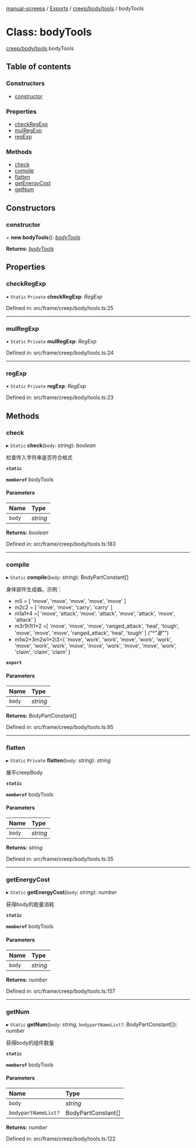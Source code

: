 [manual-screeps](../README.md) / [Exports](../modules.md) / [creep/body/tools](../modules/creep_body_tools.md) / bodyTools

# Class: bodyTools

[creep/body/tools](../modules/creep_body_tools.md).bodyTools

## Table of contents

### Constructors

- [constructor](creep_body_tools.bodytools.md#constructor)

### Properties

- [checkRegExp](creep_body_tools.bodytools.md#checkregexp)
- [mulRegExp](creep_body_tools.bodytools.md#mulregexp)
- [regExp](creep_body_tools.bodytools.md#regexp)

### Methods

- [check](creep_body_tools.bodytools.md#check)
- [compile](creep_body_tools.bodytools.md#compile)
- [flatten](creep_body_tools.bodytools.md#flatten)
- [getEnergyCost](creep_body_tools.bodytools.md#getenergycost)
- [getNum](creep_body_tools.bodytools.md#getnum)

## Constructors

### constructor

\+ **new bodyTools**(): [*bodyTools*](creep_body_tools.bodytools.md)

**Returns:** [*bodyTools*](creep_body_tools.bodytools.md)

## Properties

### checkRegExp

▪ `Static` `Private` **checkRegExp**: *RegExp*

Defined in: src/frame/creep/body/tools.ts:25

___

### mulRegExp

▪ `Static` `Private` **mulRegExp**: *RegExp*

Defined in: src/frame/creep/body/tools.ts:24

___

### regExp

▪ `Static` `Private` **regExp**: *RegExp*

Defined in: src/frame/creep/body/tools.ts:23

## Methods

### check

▸ `Static` **check**(`body`: *string*): *boolean*

检查传入字符串是否符合格式

**`static`**

**`memberof`** bodyTools

#### Parameters

| Name | Type |
| :------ | :------ |
| `body` | *string* |

**Returns:** *boolean*

Defined in: src/frame/creep/body/tools.ts:183

___

### compile

▸ `Static` **compile**(`body`: *string*): BodyPartConstant[]

身体部件生成器。示例：

* m5 = [ 'move', 'move', 'move', 'move', 'move' ]
* m2c2 = [ 'move', 'move', 'carry', 'carry' ]
* m1a1*4 =[
'move', 'attack',
'move', 'attack',
'move', 'attack',
'move', 'attack'
 ]
* m3r1h1t1*2 =[
'move', 'move',
'move', 'ranged_attack',
'heal', 'tough',
'move', 'move',
'move', 'ranged_attack',
'heal', 'tough'
 ]
*("\*"是"*")
* m1w2\*3m2w1\*2i3=[
'move',  'work',  'work',
'move',  'work',  'work',
'move',  'work',  'work',
'move',  'move',  'work',
'move',  'move',  'work',
'claim', 'claim', 'claim'
 ]

**`export`**

#### Parameters

| Name | Type |
| :------ | :------ |
| `body` | *string* |

**Returns:** BodyPartConstant[]

Defined in: src/frame/creep/body/tools.ts:95

___

### flatten

▸ `Static` `Private` **flatten**(`body`: *string*): *string*

展平creepBody

**`static`**

**`memberof`** bodyTools

#### Parameters

| Name | Type |
| :------ | :------ |
| `body` | *string* |

**Returns:** *string*

Defined in: src/frame/creep/body/tools.ts:35

___

### getEnergyCost

▸ `Static` **getEnergyCost**(`body`: *string*): *number*

获得body的能量消耗

**`static`**

**`memberof`** bodyTools

#### Parameters

| Name | Type |
| :------ | :------ |
| `body` | *string* |

**Returns:** *number*

Defined in: src/frame/creep/body/tools.ts:157

___

### getNum

▸ `Static` **getNum**(`body`: *string*, `bodypartNameList?`: BodyPartConstant[]): *number*

获得body的组件数量

**`static`**

**`memberof`** bodyTools

#### Parameters

| Name | Type |
| :------ | :------ |
| `body` | *string* |
| `bodypartNameList?` | BodyPartConstant[] |

**Returns:** *number*

Defined in: src/frame/creep/body/tools.ts:122
